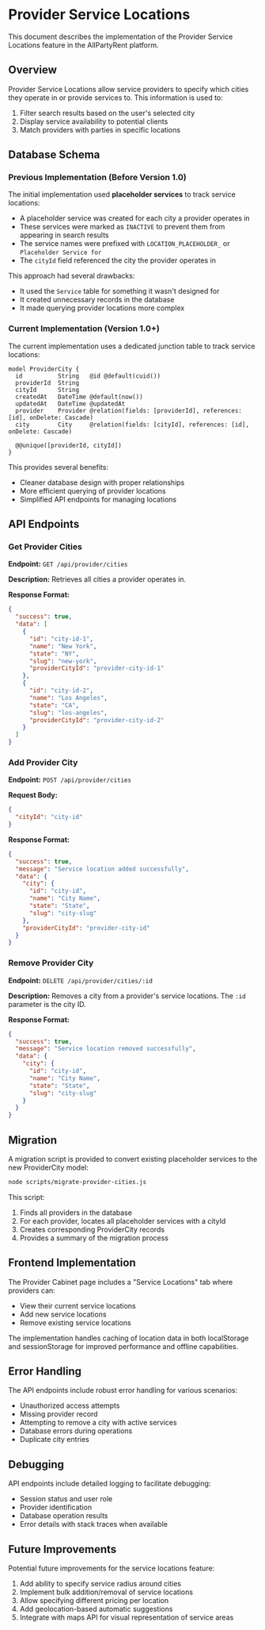 # Provider Service Locations

This document describes the implementation of the Provider Service Locations feature in the AllPartyRent platform.

## Overview

Provider Service Locations allow service providers to specify which cities they operate in or provide services to. This information is used to:

1. Filter search results based on the user's selected city
2. Display service availability to potential clients
3. Match providers with parties in specific locations

## Database Schema

### Previous Implementation (Before Version 1.0)

The initial implementation used **placeholder services** to track service locations:

- A placeholder service was created for each city a provider operates in
- These services were marked as `INACTIVE` to prevent them from appearing in search results
- The service names were prefixed with `LOCATION_PLACEHOLDER_` or `Placeholder Service for`
- The `cityId` field referenced the city the provider operates in

This approach had several drawbacks:
- It used the `Service` table for something it wasn't designed for
- It created unnecessary records in the database
- It made querying provider locations more complex

### Current Implementation (Version 1.0+)

The current implementation uses a dedicated junction table to track service locations:

```prisma
model ProviderCity {
  id          String   @id @default(cuid())
  providerId  String
  cityId      String
  createdAt   DateTime @default(now())
  updatedAt   DateTime @updatedAt
  provider    Provider @relation(fields: [providerId], references: [id], onDelete: Cascade)
  city        City     @relation(fields: [cityId], references: [id], onDelete: Cascade)

  @@unique([providerId, cityId])
}
```

This provides several benefits:
- Cleaner database design with proper relationships
- More efficient querying of provider locations
- Simplified API endpoints for managing locations

## API Endpoints

### Get Provider Cities

**Endpoint:** `GET /api/provider/cities`

**Description:** Retrieves all cities a provider operates in.

**Response Format:**
```json
{
  "success": true,
  "data": [
    {
      "id": "city-id-1",
      "name": "New York",
      "state": "NY",
      "slug": "new-york",
      "providerCityId": "provider-city-id-1"
    },
    {
      "id": "city-id-2",
      "name": "Los Angeles",
      "state": "CA",
      "slug": "los-angeles",
      "providerCityId": "provider-city-id-2"
    }
  ]
}
```

### Add Provider City

**Endpoint:** `POST /api/provider/cities`

**Request Body:**
```json
{
  "cityId": "city-id"
}
```

**Response Format:**
```json
{
  "success": true,
  "message": "Service location added successfully",
  "data": {
    "city": {
      "id": "city-id",
      "name": "City Name",
      "state": "State",
      "slug": "city-slug"
    },
    "providerCityId": "provider-city-id"
  }
}
```

### Remove Provider City

**Endpoint:** `DELETE /api/provider/cities/:id`

**Description:** Removes a city from a provider's service locations. The `:id` parameter is the city ID.

**Response Format:**
```json
{
  "success": true,
  "message": "Service location removed successfully",
  "data": {
    "city": {
      "id": "city-id",
      "name": "City Name",
      "state": "State",
      "slug": "city-slug"
    }
  }
}
```

## Migration

A migration script is provided to convert existing placeholder services to the new ProviderCity model:

```bash
node scripts/migrate-provider-cities.js
```

This script:
1. Finds all providers in the database
2. For each provider, locates all placeholder services with a cityId
3. Creates corresponding ProviderCity records
4. Provides a summary of the migration process

## Frontend Implementation

The Provider Cabinet page includes a "Service Locations" tab where providers can:
- View their current service locations
- Add new service locations
- Remove existing service locations

The implementation handles caching of location data in both localStorage and sessionStorage for improved performance and offline capabilities.

## Error Handling

The API endpoints include robust error handling for various scenarios:
- Unauthorized access attempts
- Missing provider record
- Attempting to remove a city with active services
- Database errors during operations
- Duplicate city entries

## Debugging

API endpoints include detailed logging to facilitate debugging:
- Session status and user role
- Provider identification
- Database operation results
- Error details with stack traces when available

## Future Improvements

Potential future improvements for the service locations feature:
1. Add ability to specify service radius around cities
2. Implement bulk addition/removal of service locations
3. Allow specifying different pricing per location
4. Add geolocation-based automatic suggestions
5. Integrate with maps API for visual representation of service areas 